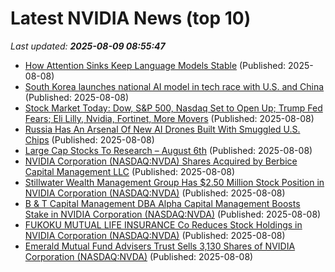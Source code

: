 # Latest NVIDIA News (top 10)
_Last updated: **2025-08-09 08:55:47**_

- [How Attention Sinks Keep Language Models Stable](https://hanlab.mit.edu/blog/streamingllm) (Published: 2025-08-08)
- [South Korea launches national AI model in tech race with U.S. and China](https://www.cnbc.com/2025/08/08/south-korea-to-launch-national-ai-model-in-race-with-us-and-china.html) (Published: 2025-08-08)
- [Stock Market Today: Dow, S&P 500, Nasdaq Set to Open Up; Trump Fed Fears; Eli Lilly, Nvidia, Fortinet, More Movers](https://biztoc.com/x/7b4c0c32a0eb6947) (Published: 2025-08-08)
- [Russia Has An Arsenal Of New AI Drones Built With Smuggled U.S. Chips](https://www.forbes.com/sites/davidhambling/2025/08/08/russia-has-an-arsenal-of-new-ai-drones-built-with-smuggled-us-chips/) (Published: 2025-08-08)
- [Large Cap Stocks To Research – August 6th](https://www.etfdailynews.com/2025/08/08/large-cap-stocks-to-research-august-6th/) (Published: 2025-08-08)
- [NVIDIA Corporation (NASDAQ:NVDA) Shares Acquired by Berbice Capital Management LLC](https://www.etfdailynews.com/2025/08/08/nvidia-corporation-nasdaqnvda-shares-acquired-by-berbice-capital-management-llc/) (Published: 2025-08-08)
- [Stillwater Wealth Management Group Has $2.50 Million Stock Position in NVIDIA Corporation (NASDAQ:NVDA)](https://www.etfdailynews.com/2025/08/08/stillwater-wealth-management-group-has-2-50-million-stock-position-in-nvidia-corporation-nasdaqnvda/) (Published: 2025-08-08)
- [B & T Capital Management DBA Alpha Capital Management Boosts Stake in NVIDIA Corporation (NASDAQ:NVDA)](https://www.etfdailynews.com/2025/08/08/b-t-capital-management-dba-alpha-capital-management-boosts-stake-in-nvidia-corporation-nasdaqnvda/) (Published: 2025-08-08)
- [FUKOKU MUTUAL LIFE INSURANCE Co Reduces Stock Holdings in NVIDIA Corporation (NASDAQ:NVDA)](https://www.etfdailynews.com/2025/08/08/fukoku-mutual-life-insurance-co-reduces-stock-holdings-in-nvidia-corporation-nasdaqnvda/) (Published: 2025-08-08)
- [Emerald Mutual Fund Advisers Trust Sells 3,130 Shares of NVIDIA Corporation (NASDAQ:NVDA)](https://www.etfdailynews.com/2025/08/08/emerald-mutual-fund-advisers-trust-sells-3130-shares-of-nvidia-corporation-nasdaqnvda/) (Published: 2025-08-08)
